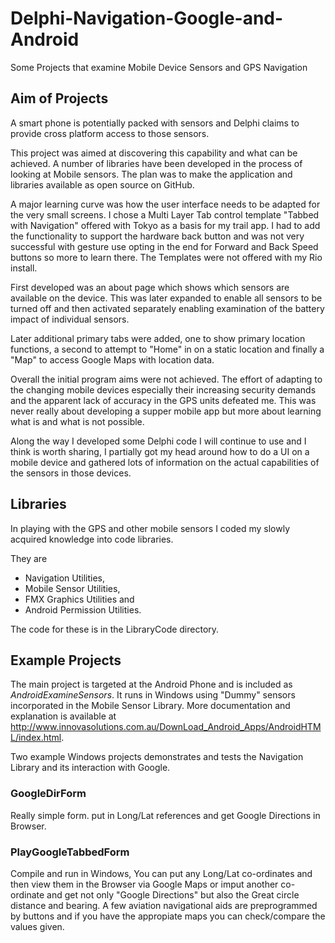 # Delphi-Navigation-Google-and-Android
 Some Projects that examine Mobile Device Sensors and GPS Navigation
## Aim of Projects 
 A smart phone is potentially packed with sensors and Delphi claims to provide cross platform access to those sensors.

This project was aimed at discovering this capability and what can be achieved.  A number of libraries have been developed in the process of looking at Mobile sensors. The plan was to make the application and libraries available as open source on GitHub. 

A major learning curve was how the user interface needs to be adapted for the very small screens.  I chose a Multi Layer Tab control template "Tabbed with Navigation" offered with Tokyo as a basis for my trail app. I had to add the functionality to support the hardware back button and was not very successful with gesture use opting in the end for Forward and Back Speed buttons so more to learn there.  The Templates were not offered with my Rio install.

First  developed was an about page which shows which sensors are available on the device. This was later expanded to enable all sensors to be turned off and then activated separately enabling examination of the battery impact of individual sensors. 

Later additional primary tabs were added, one to show primary location functions, a second to attempt to "Home" in on a static location and finally a "Map" to access Google Maps with location data.

Overall the initial program aims were not achieved. The effort of adapting to the changing mobile devices especially their increasing security demands and the apparent lack of accuracy in the GPS units defeated me. This was never really about developing a supper mobile app but more about learning what is and what is not possible. 

Along the way I developed some Delphi code I will continue to use and I think is worth sharing, I partially got my head around  how to do a UI on a mobile device and gathered lots of information on the actual capabilities of the sensors in those devices.    

## Libraries
In playing with the GPS and other mobile sensors I coded my slowly acquired knowledge into code libraries. 

They are 
* Navigation Utilities, 
* Mobile Sensor Utilities,
* FMX Graphics Utilities and 
* Android Permission Utilities.

The code for these is in the LibraryCode directory. 

## Example Projects
The main project is targeted at the Android Phone and is included as  *AndroidExamineSensors*. It runs in Windows using "Dummy" sensors incorporated in the Mobile Sensor Library. More documentation and explanation is available at http://www.innovasolutions.com.au/DownLoad_Android_Apps/AndroidHTML/index.html.

Two example Windows projects demonstrates and tests the Navigation Library and its interaction with Google.

### GoogleDirForm
Really simple form. put in Long/Lat references and get Google Directions in Browser.

### PlayGoogleTabbedForm
Compile and run in Windows, You can put any Long/Lat co-ordinates and then view them in the Browser via Google Maps or imput another co-ordinate and get not only "Google Directions" but also the Great circle distance and bearing. A few aviation navigational aids are preprogrammed by buttons and if you have the appropiate maps you can check/compare the values given.    

